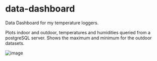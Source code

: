 # data-dashboard
Data Dashboard for my temperature loggers.

Plots indoor and outdoor, temperatures and humidities queried from a postgreSQL server.
Shows the maximum and minimum for the outdoor datasets. 

![image](https://github.com/user-attachments/assets/59d253de-b9b3-451d-87a5-18a87a6768a7)

